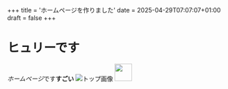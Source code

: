 +++
title = 'ホームページを作りました'
date = 2025-04-29T07:07:07+01:00
draft = false
+++
# ヒュリーです
*ホームページ*です**すごい**
![トップ画像](/homepage/images/DOIT.png)
<img src="/svg/pixiv.svg" width="40" />